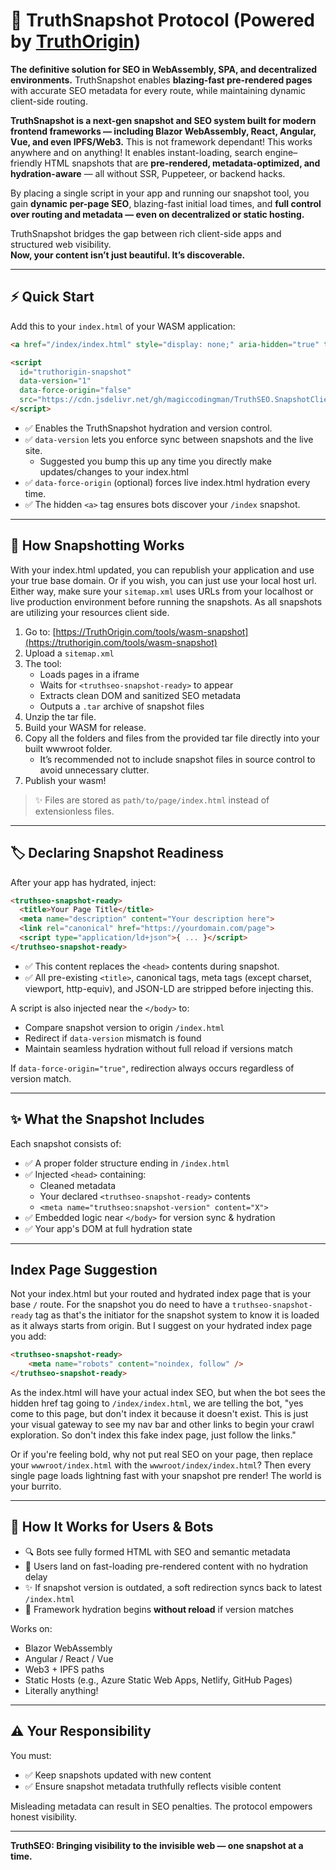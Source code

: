 # 📖 TruthSnapshot Protocol (Powered by [TruthOrigin](https://truthorigin.com))

**The definitive solution for SEO in WebAssembly, SPA, and decentralized environments.**
TruthSnapshot enables **blazing-fast pre-rendered pages** with accurate SEO metadata for every route, while maintaining dynamic client-side routing.

**TruthSnapshot is a next-gen snapshot and SEO system built for modern frontend frameworks — including Blazor WebAssembly, React, Angular, Vue, and even IPFS/Web3.** This is not framework dependant! This works anywhere and on anything!
It enables instant-loading, search engine–friendly HTML snapshots that are **pre-rendered, metadata-optimized, and hydration-aware** — all without SSR, Puppeteer, or backend hacks.

By placing a single script in your app and running our snapshot tool, you gain **dynamic per-page SEO**, blazing-fast initial load times, and **full control over routing and metadata — even on decentralized or static hosting.**

TruthSnapshot bridges the gap between rich client-side apps and structured web visibility.  
**Now, your content isn’t just beautiful. It’s discoverable.**

---

## ⚡ Quick Start

Add this to your `index.html` of your WASM application:

```html
<a href="/index/index.html" style="display: none;" aria-hidden="true" tabindex="-1">Bot Gateway</a>

<script
  id="truthorigin-snapshot"
  data-version="1"
  data-force-origin="false"
  src="https://cdn.jsdelivr.net/gh/magiccodingman/TruthSEO.SnapshotClient@main/truthseo-snapshot.js">
</script>
```
* ✅ Enables the TruthSnapshot hydration and version control.
* ✅ `data-version` lets you enforce sync between snapshots and the live site.
  - Suggested you bump this up any time you directly make updates/changes to your index.html
* ✅ `data-force-origin` (optional) forces live index.html hydration every time.
* ✅ The hidden `<a>` tag ensures bots discover your `/index` snapshot.

---

## 🧬 How Snapshotting Works

With your index.html updated, you can republish your application and use your true base domain. Or if you wish, you can just use your local host url. Either way, make sure your `sitemap.xml` uses URLs from your localhost or live production environment before running the snapshots. As all snapshots are utilizing your resources client side.
1. Go to: [https://TruthOrigin.com/tools/wasm-snapshot](https://truthorigin.com/tools/wasm-snapshot)
2. Upload a `sitemap.xml`
3. The tool:
   - Loads pages in a iframe
   - Waits for `<truthseo-snapshot-ready>` to appear
   - Extracts clean DOM and sanitized SEO metadata
   - Outputs a `.tar` archive of snapshot files
4. Unzip the tar file.
5. Build your WASM for release.
6. Copy all the folders and files from the provided tar file directly into your built wwwroot folder.
   - It’s recommended not to include snapshot files in source control to avoid unnecessary clutter.
7. Publish your wasm!

> ✨ Files are stored as `path/to/page/index.html` instead of extensionless files.

---

## 🏷️ Declaring Snapshot Readiness

After your app has hydrated, inject:

```html
<truthseo-snapshot-ready>
  <title>Your Page Title</title>
  <meta name="description" content="Your description here">
  <link rel="canonical" href="https://yourdomain.com/page">
  <script type="application/ld+json">{ ... }</script>
</truthseo-snapshot-ready>
```

* ✅ This content replaces the `<head>` contents during snapshot.
* ✅ All pre-existing `<title>`, canonical tags, meta tags (except charset, viewport, http-equiv), and JSON-LD are stripped before injecting this.

A script is also injected near the `</body>` to:
- Compare snapshot version to origin `/index.html`
- Redirect if `data-version` mismatch is found
- Maintain seamless hydration without full reload if versions match

If `data-force-origin="true"`, redirection always occurs regardless of version match.

---

## ✨ What the Snapshot Includes

Each snapshot consists of:
- ✅ A proper folder structure ending in `/index.html`
- ✅ Injected `<head>` containing:
  - Cleaned metadata
  - Your declared `<truthseo-snapshot-ready>` contents
  - `<meta name="truthseo:snapshot-version" content="X">`
- ✅ Embedded logic near `</body>` for version sync & hydration
- ✅ Your app's DOM at full hydration state

---

## Index Page Suggestion

Not your index.html but your routed and hydrated index page that is your base `/` route. For the snapshot you do need to have a `truthseo-snapshot-ready` tag as that's the initiator for the snapshot system to know it is loaded as it always starts from origin. But I suggest on your hydrated index page you add:
```html
<truthseo-snapshot-ready>
    <meta name="robots" content="noindex, follow" />
</truthseo-snapshot-ready>
```

As the index.html will have your actual index SEO, but when the bot sees the hidden href tag going to `/index/index.html`, we are telling the bot, "yes come to this page, but don't index it because it doesn't exist. This is just your visual gateway to see my nav bar and other links to begin your crawl exploration. So don't index this fake index page, just follow the links."

Or if you're feeling bold, why not put real SEO on your page, then replace your `wwwroot/index.html` with the `wwwroot/index/index.html`? Then every single page loads lightning fast with your snapshot pre render! The world is your burrito.

---

## 🧐 How It Works for Users & Bots

- 🔍 Bots see fully formed HTML with SEO and semantic metadata
- 👤 Users land on fast-loading pre-rendered content with no hydration delay
- ✨ If snapshot version is outdated, a soft redirection syncs back to latest `/index.html`
- 🚀 Framework hydration begins **without reload** if version matches

Works on:
- Blazor WebAssembly
- Angular / React / Vue
- Web3 + IPFS paths
- Static Hosts (e.g., Azure Static Web Apps, Netlify, GitHub Pages)
- Literally anything!

---

## ⚠️ Your Responsibility

You must:
- ✅ Keep snapshots updated with new content
- ✅ Ensure snapshot metadata truthfully reflects visible content

Misleading metadata can result in SEO penalties. The protocol empowers honest visibility.

---

**TruthSEO: Bringing visibility to the invisible web — one snapshot at a time.**
